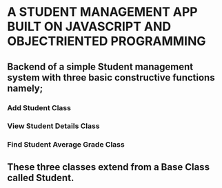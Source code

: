 #         A STUDENT MANAGEMENT APP BUILT ON JAVASCRIPT AND OBJECTRIENTED PROGRAMMING
##        Backend of a simple Student management system with three basic constructive functions namely;
###                 Add Student Class
###                 View Student Details Class
###                 Find Student Average Grade Class

## These three classes extend from a Base Class called Student.